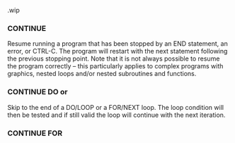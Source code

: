 .wip


### CONTINUE

Resume running a program that has been stopped by an END statement, an error, or CTRL-C. The program will restart with the next statement following the previous stopping point. Note that it is not always possible to resume the program correctly – this particularly applies to complex programs with graphics, nested loops and/or nested subroutines and functions.

### CONTINUE DO or

Skip to the end of a DO/LOOP or a FOR/NEXT loop. The loop condition will then be tested and if still valid the loop will continue with the next iteration.

### CONTINUE FOR

